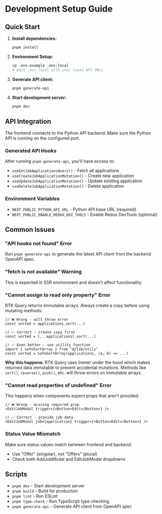 # Development Setup Guide

## Quick Start

1. **Install dependencies:**
   ```bash
   pnpm install
   ```

2. **Environment Setup:**
   ```bash
   cp .env.example .env.local
   # Edit .env.local with your local API URLs
   ```

3. **Generate API client:**
   ```bash
   pnpm generate-api
   ```

4. **Start development server:**
   ```bash
   pnpm dev
   ```

## API Integration

The frontend connects to the Python API backend. Make sure the Python API is running on the configured port.

### Generated API Hooks

After running `pnpm generate-api`, you'll have access to:
- `useGetJobApplicationsQuery()` - Fetch all applications
- `useCreateJobApplicationMutation()` - Create new application
- `useUpdateJobApplicationMutation()` - Update existing application
- `useDeleteJobApplicationMutation()` - Delete application

### Environment Variables

- `NEXT_PUBLIC_PYTHON_API_URL` - Python API base URL (required)
- `NEXT_PUBLIC_ENABLE_REDUX_DEV_TOOLS` - Enable Redux DevTools (optional)

## Common Issues

### "API hooks not found" Error
Run `pnpm generate-api` to generate the latest API client from the backend OpenAPI spec.

### "fetch is not available" Warning
This is expected in SSR environment and doesn't affect functionality.

### "Cannot assign to read only property" Error
RTK Query returns immutable arrays. Always create a copy before using mutating methods:
```tsx
// ❌ Wrong - will throw error
const sorted = applications.sort(...)

// ✅ Correct - create copy first
const sorted = [...applications].sort(...)

// ✅ Even better - use utility function
import { safeSortArray } from "@/lib/utils"
const sorted = safeSortArray(applications, (a, b) => ...)
```

**Why this happens:** RTK Query uses Immer under the hood which makes returned data immutable to prevent accidental mutations. Methods like `sort()`, `reverse()`, `push()`, etc. will throw errors on immutable arrays.

### "Cannot read properties of undefined" Error
This happens when components expect props that aren't provided:
```tsx
// ❌ Wrong - missing required prop
<EditJobModal trigger={<Button>Edit</Button>} />

// ✅ Correct - provide job data
<EditJobModal job={application} trigger={<Button>Edit</Button>} />
```

### Status Value Mismatch
Make sure status values match between frontend and backend:
- Use "Offer" (singular), not "Offers" (plural)
- Check both AddJobModal and EditJobModal dropdowns

## Scripts

- `pnpm dev` - Start development server
- `pnpm build` - Build for production
- `pnpm lint` - Run ESLint
- `pnpm type-check` - Run TypeScript type checking
- `pnpm generate-api` - Generate API client from OpenAPI spec